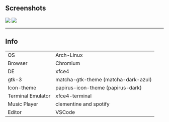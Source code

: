 ## Screenshots

![](https://imgur.com/zIEsqPA.png)
![](https://imgur.com/SbOwzRm.png)

---

## Info

|         |       |
|---------|-------|
| OS      | Arch-Linux  |
| Browser | Chromium|
| DE      | xfce4 |
| gtk-3   | matcha-gtk-theme (matcha-dark-azul)|
|Icon-theme | papirus-icon-theme (papirus-dark)|
| Terminal Emulator | xfce4-terminal|
| Music Player | clementine and spotify|
| Editor | VSCode|
